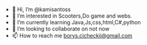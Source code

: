 - 👋 Hi, I’m @kamisantoss
- 👀 I’m interested in Scooters,Do game and webs.
- 🌱 I’m currently learning Java,Js,css,html,C#,python
- 💞️ I’m looking to collaborate on not now
- 📫 How to reach me borys.cicheckii@gmail.com

<!---
kamisantoss/kamisantoss is a ✨ special ✨ repository because its `README.md` (this file) appears on your GitHub profile.
You can click the Preview link to take a look at your changes.
--->

